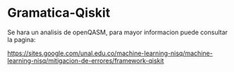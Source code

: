 # Gramatica-Qiskit

Se hara un analisis de openQASM, para mayor informacion puede consultar la pagina:

https://sites.google.com/unal.edu.co/machine-learning-nisq/machine-learning-nisq/mitigacion-de-errores/framework-qiskit
